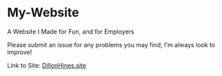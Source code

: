 # My-Website
A Website I Made for Fun, and for Employers

Please submit an issue for any problems you may find, I'm always look to improve!

Link to Site: [DillonHines.site](https://DillonHines.site)
